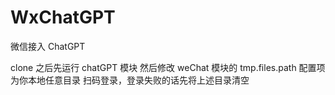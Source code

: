 # WxChatGPT
微信接入 ChatGPT

clone 之后先运行 chatGPT 模块
然后修改 weChat 模块的 tmp.files.path 配置项为你本地任意目录
扫码登录，登录失败的话先将上述目录清空
